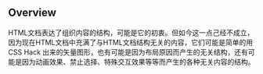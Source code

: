 ## Overview

HTML文档表达了组织内容的结构，可能是它的初衷。但如今这一点己经不成立，因为现在HTML文档中充满了与HTML文档结构无关的内容，它们可能是简单的用 CSS Hack 出来的矢量图形，也有可能是因为布局原因而产生的无关结构，还有可能是因为动画效果、禁止选择、特殊交互效果等等而产生的各种无关内容的结构。

